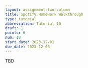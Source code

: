 ```yaml
---
layout: assignment-two-column
title: Spotify Homework Walkthrough
type: tutorial
abbreviation: Tutorial 10
draft: 1
points: 6
num: 10
start_date: 2023-12-01
due_date: 2023-12-03
---
```


TBD
